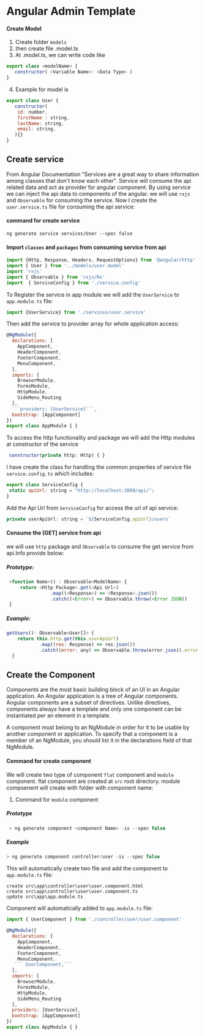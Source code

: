 # Angular Admin Template

#### Create Model

1. Create folder ```models``` 
2. then create file <modelname>.model.ts
3. At <modelname>.model.ts, we can write code like
```javascript
export class <modelName> {
   constructor( <Variable Name>: <Data Type> )
}
```
4. Example for model is
```javascript
export class User {
   constructor(  
    id: number,
    firstName : string,
    lastName: string,
    email: string,
   ){}
}
```

## Create service

From Angular Documentation "Services are a great way to share information among classes that don't know each other". Service will consume the api related data and act as provider for angular component. By using service we can inject the api data to components of the angular. we will use `rxjs` and `Observable` for consuming the service. Now I create the ```user.service.ts``` file for consuming the api service:

#### command for create service
```
ng generate service services/User --spec false
```

#### Import ```classes``` and ```packages``` from consuming service from api
```javascript
import {Http, Response, Headers, RequestOptions} from '@angular/http'
import { User } from '../models/user.model'
import 'rxjs'
import { Observable } from 'rxjs/Rx'
import  { ServiceConfig } from './service.config'
```

To Register the service in app module we will add the ```UserService``` to ```app.module.ts``` file:

```javascript
import {UserService} from './services/user.service'
```

Then add the service to provider array for whole application access:

```javascript
@NgModule({
  declarations: [
    AppComponent,
    HeaderComponent,
    FooterComponent,
    MenuComponent,
  ],
  imports: [
    BrowserModule,
    FormsModule,
    HttpModule,
    SideMenu_Routing
  ],
  ```providers: [UserService]```,
  bootstrap: [AppComponent]
})
export class AppModule { }
```

To access the http functionality and package we will add the Http modules at constructor of the service
```javascript
 constructor(private http: Http) { }
```
I have create the class for handling the common properties of service file ```service.config.ts``` which includes:
```javascript
export class ServiceConfig {
 static apiUrl: string = "http://localhost:3000/api/";
}
```

Add the Api Url from ```ServiceConfig``` for access the url of api service:
```javascript
private userApiUrl: string = `${ServiceConfig.apiUrl}/users`
```
#### Consume the [GET] service from api

we will use ```http``` package and ```Observable``` to consume the get service from api.Info provide below:
##### Prototype:
```javascript
 <function Name>() : Observable<ModelName> {
     return <Http Package>.get(<Api Url>)
                .map((<Response>) => <Response>.json())
                .catch((<Error>) => Observable.throw(<Error JSON))
 }
```
##### Example:
```javascript
getUsers(): Observable<User[]> {
    return this.http.get(this.userApiUrl)
            .map((res: Response) => res.json())
            .catch((error: any) => Observable.throw(error.json().error || 'Server Error'))
  }
```

## Create the Component

Components are the most basic building block of an UI in an Angular application. An Angular application is a tree of Angular components. Angular components are a subset of directives. Unlike directives, components always have a template and only one component can be instantiated per an element in a template.

A component must belong to an NgModule in order for it to be usable by another component or application. To specify that a component is a member of an NgModule, you should list it in the declarations field of that NgModule.

#### Command for create component

We will create two type of component ```flat``` component and ```module``` component. flat component are created at ```src``` root directory. module compoenent will create with folder with component name:

1. Command for ```module``` component
##### Prototype
```javascript
 > ng generate component <component Name> -is --spec false
```
##### Example
```javascript
> ng generate component controller/user -is --spec false
```
This will automatically create two file and add the component to ```app.module.ts``` file:

```
create src\app\controller\user\user.component.html
create src\app\controller\user\user.component.ts
update src\app\app.module.ts
```
Component will automatically added to ```app.module.ts``` file:
```javascript
import { UserComponent } from './controller/user/user.component'

@NgModule({
  declarations: [
    AppComponent,
    HeaderComponent,
    FooterComponent,
    MenuComponent,
   ``` UserComponent,```
  ],
  imports: [
    BrowserModule,
    FormsModule,
    HttpModule,
    SideMenu_Routing
  ],
  providers: [UserService],
  bootstrap: [AppComponent]
})
export class AppModule { }

```

